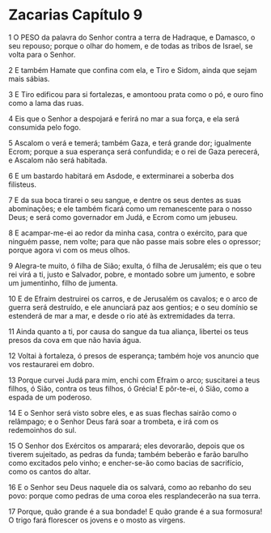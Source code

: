 # Zacarias Capítulo 9

1	O PESO da palavra do Senhor contra a terra de Hadraque, e Damasco, o seu repouso; porque o olhar do homem, e de todas as tribos de Israel, se volta para o Senhor.

2	E também Hamate que confina com ela, e Tiro e Sidom, ainda que sejam mais sábias.

3	E Tiro edificou para si fortalezas, e amontoou prata como o pó, e ouro fino como a lama das ruas.

4	Eis que o Senhor a despojará e ferirá no mar a sua força, e ela será consumida pelo fogo.

5	Ascalom o verá e temerá; também Gaza, e terá grande dor; igualmente Ecrom; porque a sua esperança será confundida; e o rei de Gaza perecerá, e Ascalom não será habitada.

6	E um bastardo habitará em Asdode, e exterminarei a soberba dos filisteus.

7	E da sua boca tirarei o seu sangue, e dentre os seus dentes as suas abominações; e ele também ficará como um remanescente para o nosso Deus; e será como governador em Judá, e Ecrom como um jebuseu.

8	E acampar-me-ei ao redor da minha casa, contra o exército, para que ninguém passe, nem volte; para que não passe mais sobre eles o opressor; porque agora vi com os meus olhos.

9	Alegra-te muito, ó filha de Sião; exulta, ó filha de Jerusalém; eis que o teu rei virá a ti, justo e Salvador, pobre, e montado sobre um jumento, e sobre um jumentinho, filho de jumenta.

10	E de Efraim destruirei os carros, e de Jerusalém os cavalos; e o arco de guerra será destruído, e ele anunciará paz aos gentios; e o seu domínio se estenderá de mar a mar, e desde o rio até às extremidades da terra.

11	Ainda quanto a ti, por causa do sangue da tua aliança, libertei os teus presos da cova em que não havia água.

12	Voltai à fortaleza, ó presos de esperança; também hoje vos anuncio que vos restaurarei em dobro.

13	Porque curvei Judá para mim, enchi com Efraim o arco; suscitarei a teus filhos, ó Sião, contra os teus filhos, ó Grécia! E pôr-te-ei, ó Sião, como a espada de um poderoso.

14	E o Senhor será visto sobre eles, e as suas flechas sairão como o relâmpago; e o Senhor Deus fará soar a trombeta, e irá com os redemoinhos do sul.

15	O Senhor dos Exércitos os amparará; eles devorarão, depois que os tiverem sujeitado, as pedras da funda; também beberão e farão barulho como excitados pelo vinho; e encher-se-ão como bacias de sacrifício, como os cantos do altar.

16	E o Senhor seu Deus naquele dia os salvará, como ao rebanho do seu povo: porque como pedras de uma coroa eles resplandecerão na sua terra.

17	Porque, quão grande é a sua bondade! E quão grande é a sua formosura! O trigo fará florescer os jovens e o mosto as virgens.

